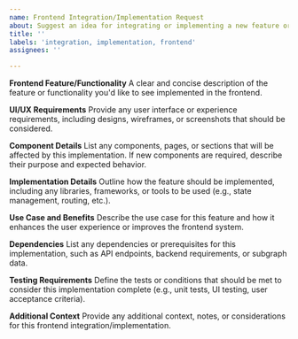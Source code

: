 ```yaml
---
name: Frontend Integration/Implementation Request
about: Suggest an idea for integrating or implementing a new feature or functionality in the frontend
title: ''
labels: 'integration, implementation, frontend'
assignees: ''

---
```


**Frontend Feature/Functionality**
A clear and concise description of the feature or functionality you'd like to see implemented in the frontend.

**UI/UX Requirements**
Provide any user interface or experience requirements, including designs, wireframes, or screenshots that should be considered.

**Component Details**
List any components, pages, or sections that will be affected by this implementation. If new components are required, describe their purpose and expected behavior.

**Implementation Details**
Outline how the feature should be implemented, including any libraries, frameworks, or tools to be used (e.g., state management, routing, etc.).

**Use Case and Benefits**
Describe the use case for this feature and how it enhances the user experience or improves the frontend system.

**Dependencies**
List any dependencies or prerequisites for this implementation, such as API endpoints, backend requirements, or subgraph data.

**Testing Requirements**
Define the tests or conditions that should be met to consider this implementation complete (e.g., unit tests, UI testing, user acceptance criteria).

**Additional Context**
Provide any additional context, notes, or considerations for this frontend integration/implementation.
